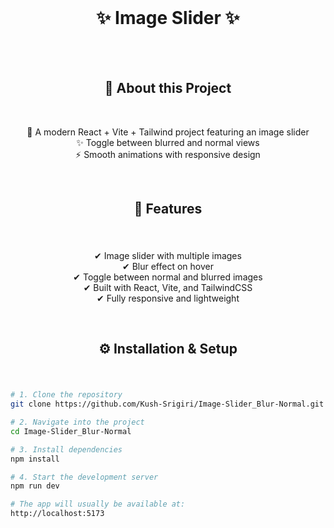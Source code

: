 <br> 

### 

<br>
<h1 align="center"> ✨ Image Slider ✨</h1>
<br>
<br>

<h2 align="center">📸 About this Project</h2>

<br>

<p align="center">🎨 A modern React + Vite + Tailwind project featuring an image slider <br>✨ Toggle between blurred and normal views <br>⚡ Smooth animations with responsive design</p>

<br>

<h2 align="center"> 🚀 Features </h2>

###

<br>
    
<div align="center">
<p>
✔ Image slider with multiple images<br>
✔ Blur effect on hover<br>
✔ Toggle between normal and blurred images<br>
✔ Built with React, Vite, and TailwindCSS<br>
✔ Fully responsive and lightweight
</p>
</div>

<br>

<h2 align="center"> ⚙️ Installation & Setup </h2>

###

<br>

```bash
# 1. Clone the repository
git clone https://github.com/Kush-Srigiri/Image-Slider_Blur-Normal.git

# 2. Navigate into the project
cd Image-Slider_Blur-Normal

# 3. Install dependencies
npm install

# 4. Start the development server
npm run dev

# The app will usually be available at:
http://localhost:5173
